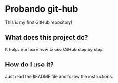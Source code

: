 # Probando git-hub

This is my first GitHub repository!

## What does this project do?

It helps me learn how to use GitHub step by step.

## How do I use it?

Just read the README file and follow the instructions.        
